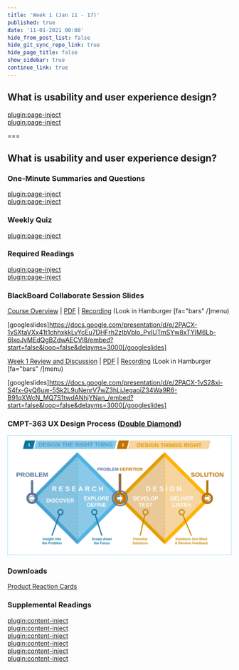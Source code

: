 ```yaml
---
title: 'Week 1 (Jan 11 - 17)'
published: true
date: '11-01-2021 00:00'
hide_from_post_list: false
hide_git_sync_repo_link: true
hide_page_title: false
show_sidebar: true
continue_link: true
---
```


## What is usability and user experience design?

[plugin:page-inject](/211/weekly-readings/week-01-1?template=partials/embedlycardlinkonly)  
[plugin:page-inject](/211/weekly-readings/week-01-2?template=partials/embedlycardlinkonly)

===

## **What is usability and user experience design?**

### One-Minute Summaries and Questions  

[plugin:page-inject](/211/lms-assignments/one-minute-summaries/week-01-1)  
[plugin:page-inject](/211/lms-assignments/one-minute-summaries/week-01-2)  

### Weekly Quiz

[plugin:page-inject](/211/lms-assignments/weekly-review-quizzes/week-01)

### Required Readings  

[plugin:page-inject](/211/weekly-readings/week-01-1?template=partials/embedlycardlinkonly)  
[plugin:page-inject](/211/weekly-readings/week-01-2?template=partials/embedlycardlinkonly)  

### BlackBoard Collaborate Session Slides

[Course Overview](https://docs.google.com/presentation/d/e/2PACX-1vSXtaVXx41t1chhxkkLvYcEu7DHFrh2zIbVblo_PvIUTmSYw8xTYIM6Lb-6IxoJvMEdQgBZdwAECVl8/pub?start=false&loop=false&delayms=3000) | [PDF](https://canvas.sfu.ca/courses/61465/files/folder/Downloads/Slides%20PDFs/Mini-Lectures%20and%20Activities/Week-01) | [Recording](https://canvas.sfu.ca/courses/61465/external_tools/3544) (Look in Hamburger [fa="bars" /]menu)

[googleslides]https://docs.google.com/presentation/d/e/2PACX-1vSXtaVXx41t1chhxkkLvYcEu7DHFrh2zIbVblo_PvIUTmSYw8xTYIM6Lb-6IxoJvMEdQgBZdwAECVl8/embed?start=false&loop=false&delayms=3000[/googleslides]

[Week 1 Review and Discussion](https://docs.google.com/presentation/d/e/2PACX-1vS28xi-S4fx-GyQ6uw-5Sk2L9uNenrV7wZ3hLjJegaoiZ34Wa9R6-B91qXWcN_MQ7S1twdANhjYNan_/pub?start=false&loop=false&delayms=3000) | [PDF](https://canvas.sfu.ca/courses/61465/files/folder/Downloads/Slides%20PDFs/Review%20and%20Discussion/Week-01) | [Recording](https://canvas.sfu.ca/courses/61465/external_tools/3544) (Look in Hamburger [fa="bars" /]menu)

[googleslides]https://docs.google.com/presentation/d/e/2PACX-1vS28xi-S4fx-GyQ6uw-5Sk2L9uNenrV7wZ3hLjJegaoiZ34Wa9R6-B91qXWcN_MQ7S1twdANhjYNan_/embed?start=false&loop=false&delayms=3000[/googleslides]

### CMPT-363 UX Design Process ([Double Diamond](https://en.wikipedia.org/wiki/Double_Diamond_(design_process_model)))

![Double Diamond (British Design Council)](Double_diamond.png)

### Downloads

[Product Reaction Cards](https://canvas.sfu.ca/courses/61465/files/folder/Downloads/Product%20Reaction%20Cards)  

### Supplemental Readings  

[plugin:content-inject](/211/ux-techniques-guide/what-is-usability-and-user-experience-design/design-ethics)  
[plugin:content-inject](/211/ux-techniques-guide/what-is-the-practice-of-multidevice-interaction-design/problem-statements)  
[plugin:content-inject](/211/ux-techniques-guide/what-is-usability-and-user-experience-design/scenario-based-design)  
[plugin:content-inject](/211/ux-techniques-guide/what-is-usability-and-user-experience-design/usability)  
[plugin:content-inject](/211/ux-techniques-guide/what-is-usability-and-user-experience-design/user-centered-design)   
[plugin:content-inject](/211/ux-techniques-guide/what-is-usability-and-user-experience-design/user-experience-design)
